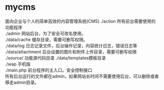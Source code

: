 # mycms
面向企业与个人的简单高效的内容管理系统(CMS)
./action 所有前台需要使用的功能程序  
./admin 网站后台，为了安全可改名使用。  
./data/cache 缓存目录，需要可删写权限。  
./data/log 日志记录文件，后台操作记录，内容统计日志，错误日志等  
./data/attachment 后台设置的图片和附件上传目录，需要可删写权限  
./source/ 功能源代码目录 
./data/templates模板目录  
./wap 手机版  
./main.php 前台程序的主入口。安全控制接口  
所有后台运行的文件都在admin，如果网站长时间不需要使用后台，可以删除或者移走admin目录。